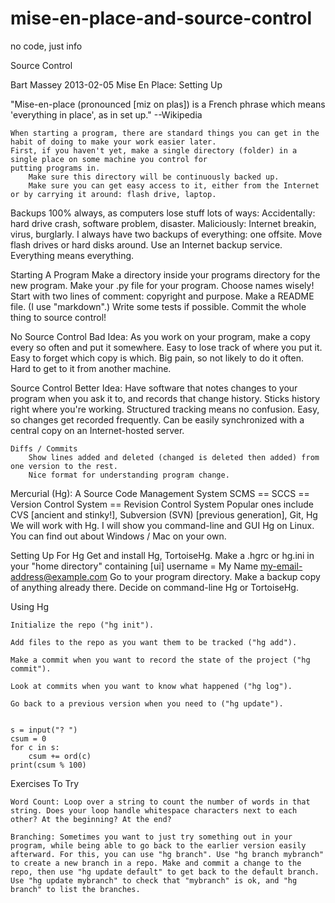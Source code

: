 mise-en-place-and-source-control
================================

no code, just info

Source Control

Bart Massey 2013-02-05
Mise En Place: Setting Up

"Mise-en-place (pronounced [miz on plas]) is a French phrase which means 'everything in place', as in set up." 
      --Wikipedia

    When starting a program, there are standard things you can get in the habit of doing to make your work easier later.
    First, if you haven't yet, make a single directory (folder) in a single place on some machine you control for 
    putting programs in.
        Make sure this directory will be continuously backed up.
        Make sure you can get easy access to it, either from the Internet or by carrying it around: flash drive, laptop.

Backups
    100% always, as computers lose stuff lots of ways:
        Accidentally: hard drive crash, software problem, disaster.
        Maliciously: Internet breakin, virus, burglarly.
    I always have two backups of everything: one offsite.
        Move flash drives or hard disks around.
        Use an Internet backup service.
    Everything means everything.

Starting A Program
    Make a directory inside your programs directory for the new program.
    Make your .py file for your program.
        Choose names wisely!
        Start with two lines of comment: copyright and purpose.
    Make a README file. (I use "markdown".)
    Write some tests if possible.
    Commit the whole thing to source control!

No Source Control
    Bad Idea: As you work on your program, make a copy every so often and put it somewhere.
        Easy to lose track of where you put it.
        Easy to forget which copy is which.
        Big pain, so not likely to do it often.
        Hard to get to it from another machine.

Source Control
    Better Idea: Have software that notes changes to your program when you ask it to, and records that change history.
        Sticks history right where you're working.
        Structured tracking means no confusion.
        Easy, so changes get recorded frequently.
        Can be easily synchronized with a central copy on an Internet-hosted server.

    Diffs / Commits
        Show lines added and deleted (changed is deleted then added) from one version to the rest.
        Nice format for understanding program change.

Mercurial (Hg): A Source Code Management System
    SCMS == SCCS == Version Control System == Revision Control System
    Popular ones include CVS [ancient and stinky!], Subversion (SVN) [previous generation], Git, Hg
    We will work with Hg. I will show you command-line and GUI Hg on Linux. You can find out about Windows / Mac
      on your own.

Setting Up For Hg
    Get and install Hg, TortoiseHg.
    Make a .hgrc or hg.ini in your "home directory" containing
    [ui]
    username = My Name <my-email-address@example.com>
    Go to your program directory.
    Make a backup copy of anything already there.
    Decide on command-line Hg or TortoiseHg.

Using Hg

    Initialize the repo ("hg init").

    Add files to the repo as you want them to be tracked ("hg add").

    Make a commit when you want to record the state of the project ("hg commit").

    Look at commits when you want to know what happened ("hg log").

    Go back to a previous version when you need to ("hg update").


    s = input("? ")
    csum = 0
    for c in s:
        csum += ord(c)
    print(csum % 100)

Exercises To Try

    Word Count: Loop over a string to count the number of words in that string. Does your loop handle whitespace characters next to each other? At the beginning? At the end?

    Branching: Sometimes you want to just try something out in your program, while being able to go back to the earlier version easily afterward. For this, you can use "hg branch". Use "hg branch mybranch" to create a new branch in a repo. Make and commit a change to the repo, then use "hg update default" to get back to the default branch. Use "hg update mybranch" to check that "mybranch" is ok, and "hg branch" to list the branches.

